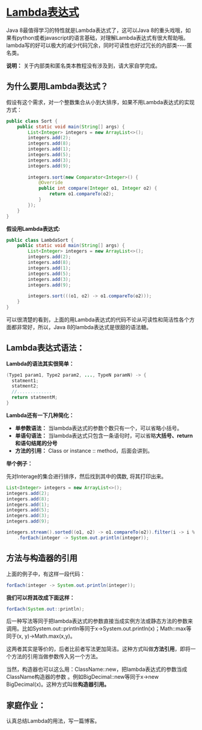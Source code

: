 # [Lambda表达式](https://docs.oracle.com/javase/tutorial/java/javaOO/lambdaexpressions.html)

Java 8最值得学习的特性就是Lambda表达式了，这可以Java 8的重头戏哦，如果有python或者javascript的语言基础，对理解Lambda表达式有很大帮助哦。lambda写的好可以极大的减少代码冗余，同时可读性也好过冗长的内部类----匿名类。

**说明：** 关于内部类和匿名类本教程没有涉及到，请大家自学完成。



## 为什么要用Lambda表达式？

假设有这个需求，对一个整数集合从小到大排序，如果不用Lambda表达式的实现方式：

```java
public class Sort {
    public static void main(String[] args) {
        List<Integer> integers = new ArrayList<>();
        integers.add(2);
        integers.add(8);
        integers.add(1);
        integers.add(5);
        integers.add(3);
        integers.add(9);
        
        integers.sort(new Comparator<Integer>() {
            @Override
            public int compare(Integer o1, Integer o2) {
                return o1.compareTo(o2);
            }
        });
    }
}
```

**假设用Lambda表达式:**

```java
public class LambdaSort {
    public static void main(String[] args) {
        List<Integer> integers = new ArrayList<>();
        integers.add(2);
        integers.add(8);
        integers.add(1);
        integers.add(5);
        integers.add(3);
        integers.add(9);
        
        integers.sort(((o1, o2) -> o1.compareTo(o2)));
    }
}
```

可以很清楚的看到，上面的用Lambda表达式的代码不论从可读性和简洁性各个方面都非常好，所以，Java 8的lambda表达式是很甜的语法糖。



## Lambda表达式语法：

**Lambda的语法其实很简单：**

```java
(Type1 param1, Type2 param2, ..., TypeN paramN) -> {
  statment1;
  statment2;
  //.............
  return statmentM;
}
```

**Lambda还有一下几种简化：**

* **单参数语法：** 当lambda表达式的参数个数只有一个，可以省略小括号。
* **单语句语法：** 当lambda表达式只包含一条语句时，可以省略**大括号、return和语句结尾的分号**
* **方法的引用：** Class or instance :: method，后面会讲到。

**举个例子：**

先对Interage的集合进行排序，然后找到其中的偶数, 将其打印出来。

```java
List<Integer> integers = new ArrayList<>();
integers.add(2);
integers.add(8);
integers.add(1);
integers.add(5);
integers.add(3);
integers.add(9);

integers.stream().sorted((o1, o2) -> o1.compareTo(o2)).filter(i -> i % 2 == 0)
    .forEach(integer -> System.out.println(integer));
```



## 方法与构造器的引用

上面的例子中，有这样一段代码：

```java
forEach(integer -> System.out.println(integer));
```

**我们可以将其改成下面这样：**

```java
forEach(System.out::println);
```

后一种写法等同于把lambda表达式的参数直接当成实例方法或静态方法的参数来调用。比如System.out::println等同于x->System.out.println(x)；Math::max等同于(x, y)->Math.max(x,y)。

这两者其实是等价的，后者比前者写法更加简洁。这种方式叫做**方法引用**，即将一个方法的引用当做参数传入另一个方法。

当然，构造器也可以这么用：ClassName::new，把lambda表达式的参数当成ClassName构造器的参数 。例如BigDecimal::new等同于x->new BigDecimal(x)。这种方式叫做**构造器引用。**



## 家庭作业：

认真总结Lambda的用法，写一篇博客。